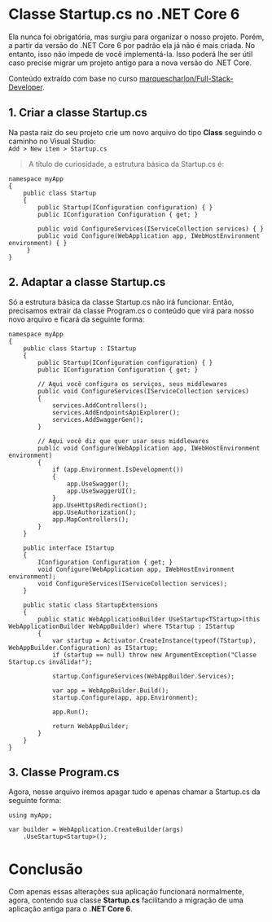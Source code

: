 # Classe Startup.cs no .NET Core 6
Ela nunca foi obrigatória, mas surgiu para organizar o nosso projeto. Porém, a partir da versão do .NET Core 6 por padrão ela já não é mais criada. No entanto, isso não impede de você implementá-la. Isso poderá lhe ser útil caso precise migrar um projeto antigo para a nova versão do .NET Core.

Conteúdo extraído com base no curso [marquescharlon/Full-Stack-Developer](https://github.com/marquescharlon/Full-Stack-Developer).

## 1. Criar a classe Startup.cs

Na pasta raiz do seu projeto crie um novo arquivo do tipo **Class** seguindo o caminho no Visual Studio: <br>
`Add > New item > Startup.cs`

> A título de curiosidade, a estrutura básica da Startup.cs é:

```
namespace myApp
{
    public class Startup
    {
        public Startup(IConfiguration configuration) { }
        public IConfiguration Configuration { get; }
        
        public void ConfigureServices(IServiceCollection services) { }
        public void Configure(WebApplication app, IWebHostEnvironment environment) { }
     }
}
```

## 2. Adaptar a classe Startup.cs
Só a estrutura básica da classe Startup.cs não irá funcionar. Então, precisamos extrair da classe Program.cs o conteúdo que virá para nosso novo arquivo e ficará da seguinte forma:

```
namespace myApp
{
    public class Startup : IStartup
    {
        public Startup(IConfiguration configuration) { }
        public IConfiguration Configuration { get; }
        
        // Aqui você configura os serviços, seus middlewares
        public void ConfigureServices(IServiceCollection services)
        {
            services.AddControllers();
            services.AddEndpointsApiExplorer();
            services.AddSwaggerGen();
        }
        
        // Aqui você diz que quer usar seus middlewares
        public void Configure(WebApplication app, IWebHostEnvironment environment)
        {
            if (app.Environment.IsDevelopment())
            {
                app.UseSwagger();
                app.UseSwaggerUI();
            }
            app.UseHttpsRedirection();
            app.UseAuthorization();
            app.MapControllers();
        }
    }

    public interface IStartup
    {
        IConfiguration Configuration { get; }
        void Configure(WebApplication app, IWebHostEnvironment environment);
        void ConfigureServices(IServiceCollection services);
    }
    
    public static class StartupExtensions
    {
        public static WebApplicationBuilder UseStartup<TStartup>(this WebApplicationBuilder WebAppBuilder) where TStartup : IStartup
        {
            var startup = Activator.CreateInstance(typeof(TStartup), WebAppBuilder.Configuration) as IStartup;
            if (startup == null) throw new ArgumentException("Classe Startup.cs inválida!");

            startup.ConfigureServices(WebAppBuilder.Services);

            var app = WebAppBuilder.Build();
            startup.Configure(app, app.Environment);

            app.Run();

            return WebAppBuilder;
        }
    }
}
```

## 3. Classe Program.cs
Agora, nesse arquivo iremos apagar tudo e apenas chamar a Startup.cs da seguinte forma:

```
using myApp;

var builder = WebApplication.CreateBuilder(args)
    .UseStartup<Startup>();
```

# Conclusão
Com apenas essas alterações sua aplicação funcionará normalmente, agora, contendo sua classe **Startup.cs** facilitando a migração de uma aplicação antiga para o **.NET Core 6**.
